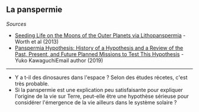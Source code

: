 ## La panspermie

*Sources*

- [Seeding Life on the Moons of the Outer Planets via Lithopanspermia](https://www.liebertpub.com/doi/full/10.1089/ast.2013.1028) - Worth et al (2013)
- [Panspermia Hypothesis: History of a Hypothesis and a Review of the Past, Present, and Future Planned Missions to Test This Hypothesis](https://link.springer.com/chapter/10.1007/978-981-13-3639-3_27) - Yuko KawaguchiEmail author (2019)

---

- Y a t-il des dinosaures dans l'espace ? Selon des études récetes, c'est très probable.
- Si la panspermie est une explication peu satisfaisante pour expliquer l'origine de la vie sur Terre, peut-elle être une hypothèse sérieuse pour considérer l'émergence de la vie ailleurs dans le système solaire ?
